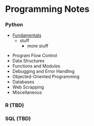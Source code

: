 # Programming Notes

### Python
* [Fundamentals](./Python_Notes/fundamentals.md)
  - stuff
    - more stuff
- Program Flow Control
- Data Structures
- Functions and Modules
- Debugging and Error Handling
- Objected-Oriented Programming
- Databases
- Web Scrapping
- Miscellaneous

### R (TBD)

### SQL (TBD)
